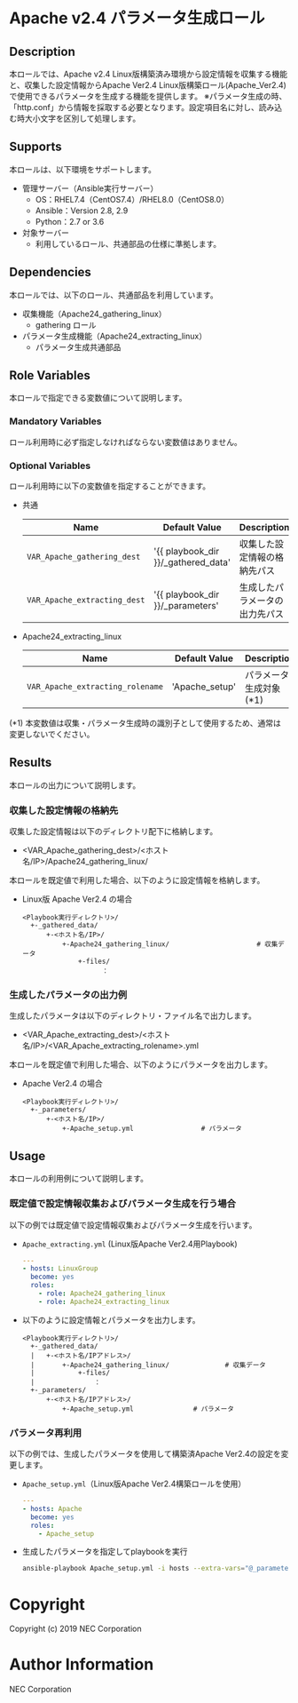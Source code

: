 # Apache v2.4 パラメータ生成ロール

## Description

本ロールでは、Apache v2.4 Linux版構築済み環境から設定情報を収集する機能と、収集した設定情報からApache Ver2.4 Linux版構築ロール(Apache_Ver2.4)で使用できるパラメータを生成する機能を提供します。
※パラメータ生成の時、「http.conf」から情報を採取する必要となります。設定項目名に対し、読み込む時大小文字を区別して処理します。

## Supports

本ロールは、以下環境をサポートします。

- 管理サーバー（Ansible実行サーバー）
  - OS：RHEL7.4（CentOS7.4）/RHEL8.0（CentOS8.0）
  - Ansible：Version 2.8, 2.9
  - Python：2.7 or 3.6
- 対象サーバー
  - 利用しているロール、共通部品の仕様に準拠します。

## Dependencies

本ロールでは、以下のロール、共通部品を利用しています。

- 収集機能（Apache24_gathering_linux）
  - gathering ロール
- パラメータ生成機能（Apache24_extracting_linux）
  - パラメータ生成共通部品

## Role Variables

本ロールで指定できる変数値について説明します。

### Mandatory Variables

ロール利用時に必ず指定しなければならない変数値はありません。

### Optional Variables

ロール利用時に以下の変数値を指定することができます。

- 共通

    | Name                            | Default Value | Description                        |
    | ------------------------------- | ------------- | -----------------------------------|
    |`VAR_Apache_gathering_dest`      |'{{ playbook_dir }}/_gathered_data' |収集した設定情報の格納先パス |
    |`VAR_Apache_extracting_dest`     |'{{ playbook_dir }}/_parameters'    |生成したパラメータの出力先パス  |

- Apache24_extracting_linux

    | Name                             | Default Value                    | Description      |
    | -------------------------------- | -------------------------------- | -----------------|
    |`VAR_Apache_extracting_rolename`  |'Apache_setup'                    |パラメータ生成対象 (*1) |

(*1) 本変数値は収集・パラメータ生成時の識別子として使用するため、通常は変更しないでください。

## Results

本ロールの出力について説明します。

### 収集した設定情報の格納先

収集した設定情報は以下のディレクトリ配下に格納します。

- <VAR_Apache_gathering_dest>/<ホスト名/IP>/Apache24_gathering_linux/

本ロールを既定値で利用した場合、以下のように設定情報を格納します。
- Linux版 Apache Ver2.4 の場合

    ```none
    <Playbook実行ディレクトリ>/
      +-_gathered_data/
          +-<ホスト名/IP>/
              +-Apache24_gathering_linux/                      # 収集データ
                  +-files/
                        ：
    ```

### 生成したパラメータの出力例

生成したパラメータは以下のディレクトリ・ファイル名で出力します。

- <VAR_Apache_extracting_dest>/<ホスト名/IP>/<VAR_Apache_extracting_rolename>.yml

本ロールを既定値で利用した場合、以下のようにパラメータを出力します。

- Apache Ver2.4 の場合

    ```none
    <Playbook実行ディレクトリ>/
      +-_parameters/
          +-<ホスト名/IP>/
			  +-Apache_setup.yml                 # パラメータ
    ```

## Usage

本ロールの利用例について説明します。

### 既定値で設定情報収集およびパラメータ生成を行う場合

以下の例では既定値で設定情報収集およびパラメータ生成を行います。
- `Apache_extracting.yml` (Linux版Apache Ver2.4用Playbook)

    ```yaml
    ---
    - hosts: LinuxGroup
      become: yes
      roles:
        - role: Apache24_gathering_linux
        - role: Apache24_extracting_linux
    ```

- 以下のように設定情報とパラメータを出力します。

    ```none
    <Playbook実行ディレクトリ>/
      +-_gathered_data/
      |   +-<ホスト名/IPアドレス>/
      |       +-Apache24_gathering_linux/              # 収集データ
      |           +-files/
      |               ：
      +-_parameters/
          +-<ホスト名/IPアドレス>/
			  +-Apache_setup.yml               # パラメータ
    ```

### パラメータ再利用

以下の例では、生成したパラメータを使用して構築済Apache Ver2.4の設定を変更します。

- `Apache_setup.yml`（Linux版Apache Ver2.4構築ロールを使用）

    ```yaml
    ---
    - hosts: Apache
      become: yes
      roles:
        - Apache_setup
    ```

- 生成したパラメータを指定してplaybookを実行

    ```sh
    ansible-playbook Apache_setup.yml -i hosts --extra-vars="@_parameters/<ホスト名/IPアドレス>/Apache_setup.yml"
    ```

# Copyright
Copyright (c) 2019 NEC Corporation

# Author Information
NEC Corporation

